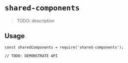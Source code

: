 # `shared-components`

> TODO: description

## Usage

```
const sharedComponents = require('shared-components');

// TODO: DEMONSTRATE API
```
